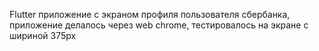 Flutter приложение с экраном профиля пользователя сбербанка, приложение делалось через web chrome, тестировалось на экране с шириной 375px
